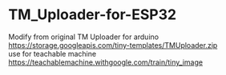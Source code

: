 # TM_Uploader-for-ESP32
Modify from original TM Uploader for arduino</br>
https://storage.googleapis.com/tiny-templates/TMUploader.zip</br>
use for teachable machine</br>
https://teachablemachine.withgoogle.com/train/tiny_image</br>
